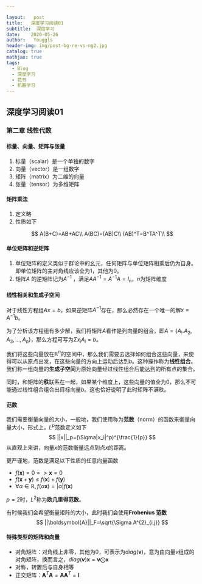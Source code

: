 ```yaml
---

layout:   post
title:   深度学习阅读01
subtitle:  深度学习
date:    2020-05-26
author:   Youggls
header-img: img/post-bg-re-vs-ng2.jpg
catalog: true
mathjax: true
tags:
  - Blog
  - 深度学习
  - 花书
  - 机器学习
---
```


## 深度学习阅读01

### 第二章 线性代数

#### 标量、向量、矩阵与张量

1. 标量（scalar）是一个单独的数字
2. 向量（vector）是一组数字
3. 矩阵（matrix）为二维的向量
4. 张量（tensor）为多维矩阵

#### 矩阵乘法

1. 定义略
2. 性质如下

$$
A(B+C)=AB+AC\\
A(BC)=(AB)C\\
(AB)^T=B^TA^T\\
$$

#### 单位矩阵和逆矩阵

1. 单位矩阵的定义类似于群论中的幺元，任何矩阵与单位矩阵相乘后仍为自身。即单位矩阵的主对角线应该全为1，其他为0。
2. 矩阵$A$ 的逆矩阵记为$A^{-1}$ ，满足$AA^{-1}=A^{-1}A=I_n$，$n$为矩阵维度

#### 线性相关和生成子空间

对于线性方程组$Ax=b$，如果逆矩阵$A^{-1}$存在，那么必然存在一个唯一的解$x=A^{-1}b$。

为了分析该方程组有多少解，我们将矩阵$A$看作是列向量的组合，即$A=\{A_!.A_2,A_3,...,A_n\}$，那么方程可写为$\Sigma x_iA_i=b$。

我们将这些向量放在$\mathbb{R}^n$的空间中，那么我们需要去选择如何组合这些向量，来使得可以从原点出发，在这些向量的方向上运动后达到$b$。这种操作称为**线性组合**。我们称一组向量的**生成子空间**为原始向量经过线性组合后能达到的所有点的集合。

同时，和矩阵的**秩**联系在一起，如果某个维度上，这些向量的值全为0，那么不可能通过线性组合组合出目标向量$b$。这也恰好说明了此时矩阵不满秩。

#### 范数

我们需要衡量向量的大小，一般地，我们使用称为**范数**（norm）的函数来衡量向量大小，形式上，$L^p$范数定义如下
$$
||x||_p=(\Sigma|x_i|^p)^{\frac{1}{p}}
$$
从直观上来讲，向量$x$的范数衡量远点到点$x$的距离。

更严谨地，范数是满足以下性质的任意向量函数

* $f(\boldsymbol{x})=0=>\boldsymbol{x}=0$
* $f(\boldsymbol{x}+\boldsymbol{y}) \leq f(\boldsymbol{x}) + f(\boldsymbol{y})$
* $\forall \alpha \in \mathbb{R}, f(\alpha\boldsymbol{x})=|\alpha|f(\boldsymbol{x})$

$p=2$时，$L^2$称为**欧几里得范数**。

有时候我们会希望衡量矩阵的大小，此时我们会使用**Frobenius 范数**
$$
||\boldsymbol{A}||_F=\sqrt{\Sigma A^{2}_{i,j}}
$$

#### 特殊类型的矩阵和向量

* 对角矩阵：对角线上非零，其他为0，可表示为$diag(\boldsymbol{v})$，意为由向量$v$组成的对角矩阵，换而言之，$diag(\boldsymbol{v})\boldsymbol{x}=\boldsymbol{v} \bigodot\boldsymbol{x}$
* 对称，转置后与自身相等
* 正交矩阵：$\boldsymbol A^T\boldsymbol A=\boldsymbol A \boldsymbol A^T=\boldsymbol I$



